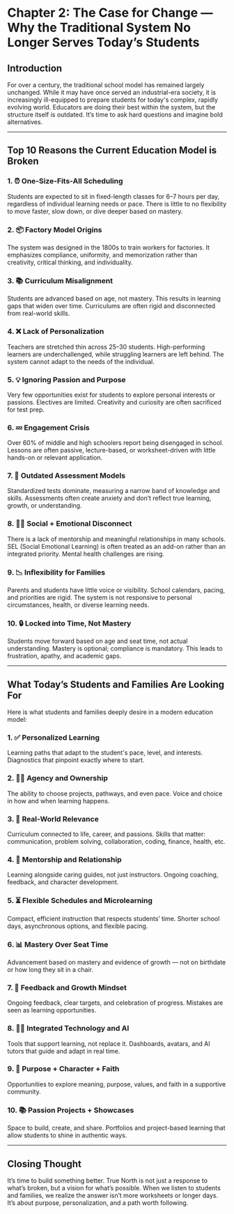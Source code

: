# Chapter 2: The Case for Change — Why the Traditional System No Longer Serves Today’s Students

## Introduction
For over a century, the traditional school model has remained largely unchanged. While it may have once served an industrial-era society, it is increasingly ill-equipped to prepare students for today's complex, rapidly evolving world. Educators are doing their best within the system, but the structure itself is outdated. It’s time to ask hard questions and imagine bold alternatives.

---

## Top 10 Reasons the Current Education Model is Broken

### 1. ⏰ One-Size-Fits-All Scheduling
Students are expected to sit in fixed-length classes for 6–7 hours per day, regardless of individual learning needs or pace. There is little to no flexibility to move faster, slow down, or dive deeper based on mastery.

### 2. 📦 Factory Model Origins
The system was designed in the 1800s to train workers for factories. It emphasizes compliance, uniformity, and memorization rather than creativity, critical thinking, and individuality.

### 3. 📚 Curriculum Misalignment
Students are advanced based on age, not mastery. This results in learning gaps that widen over time. Curriculums are often rigid and disconnected from real-world skills.

### 4. ❌ Lack of Personalization
Teachers are stretched thin across 25–30 students. High-performing learners are underchallenged, while struggling learners are left behind. The system cannot adapt to the needs of the individual.

### 5. 💡 Ignoring Passion and Purpose
Very few opportunities exist for students to explore personal interests or passions. Electives are limited. Creativity and curiosity are often sacrificed for test prep.

### 6. 💤 Engagement Crisis
Over 60% of middle and high schoolers report being disengaged in school. Lessons are often passive, lecture-based, or worksheet-driven with little hands-on or relevant application.

### 7. 🧠 Outdated Assessment Models
Standardized tests dominate, measuring a narrow band of knowledge and skills. Assessments often create anxiety and don’t reflect true learning, growth, or understanding.

### 8. 🧑‍👥 Social + Emotional Disconnect
There is a lack of mentorship and meaningful relationships in many schools. SEL (Social Emotional Learning) is often treated as an add-on rather than an integrated priority. Mental health challenges are rising.

### 9. 📉 Inflexibility for Families
Parents and students have little voice or visibility. School calendars, pacing, and priorities are rigid. The system is not responsive to personal circumstances, health, or diverse learning needs.

### 10. 🔒 Locked into Time, Not Mastery
Students move forward based on age and seat time, not actual understanding. Mastery is optional; compliance is mandatory. This leads to frustration, apathy, and academic gaps.

---

## What Today’s Students and Families Are Looking For

Here is what students and families deeply desire in a modern education model:

### 1. ✅ Personalized Learning
Learning paths that adapt to the student's pace, level, and interests. Diagnostics that pinpoint exactly where to start.

### 2. 🤦‍♂️ Agency and Ownership
The ability to choose projects, pathways, and even pace. Voice and choice in how and when learning happens.

### 3. 🧳‍ Real-World Relevance
Curriculum connected to life, career, and passions. Skills that matter: communication, problem solving, collaboration, coding, finance, health, etc.

### 4. 🧔 Mentorship and Relationship
Learning alongside caring guides, not just instructors. Ongoing coaching, feedback, and character development.

### 5. ⏳ Flexible Schedules and Microlearning
Compact, efficient instruction that respects students’ time. Shorter school days, asynchronous options, and flexible pacing.

### 6. 📊 Mastery Over Seat Time
Advancement based on mastery and evidence of growth — not on birthdate or how long they sit in a chair.

### 7. 🔄 Feedback and Growth Mindset
Ongoing feedback, clear targets, and celebration of progress. Mistakes are seen as learning opportunities.

### 8. 👨‍💻 Integrated Technology and AI
Tools that support learning, not replace it. Dashboards, avatars, and AI tutors that guide and adapt in real time.

### 9. 🌟 Purpose + Character + Faith
Opportunities to explore meaning, purpose, values, and faith in a supportive community.

### 10. 📚 Passion Projects + Showcases
Space to build, create, and share. Portfolios and project-based learning that allow students to shine in authentic ways.

---

## Closing Thought
It’s time to build something better. True North is not just a response to what’s broken, but a vision for what’s possible. When we listen to students and families, we realize the answer isn’t more worksheets or longer days. It’s about purpose, personalization, and a path worth following.
